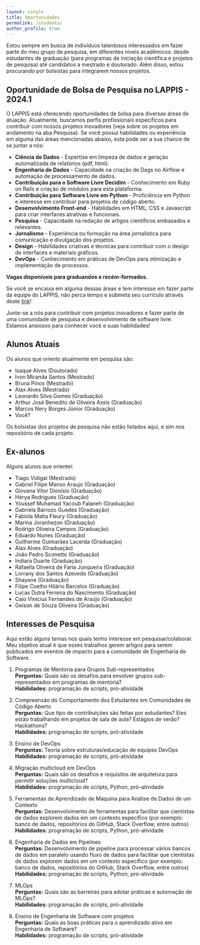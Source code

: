 ```yaml
---
layout: single
title: Oportunidades
permalink: /students/
author_profile: true
---
```


Estou sempre em busca de indivíduos talentosos interessados em fazer parte do meu grupo de pesquisa, em diferentes níveis acadêmicos: desde estudantes de graduação (para programas de iniciação científica e projetos de pesquisa) até candidatos a mestrado e doutorado. Além disso, estou procurando por bolsistas para integrarem nossos projetos.

## Oportunidade de Bolsa de Pesquisa no LAPPIS - 2024.1

O LAPPIS está oferecendo oportunidades de bolsa para diversas áreas de atuação. Atualmente, buscamos perfis profissionais específicos para contribuir com nossos projetos inovadores (veja sobre os projetos em andamento na aba Pesquisa). Se você possui habilidades ou experiência em alguma das áreas mencionadas abaixo, esta pode ser a sua chance de se juntar a nós:

- **Ciência de Dados** - Expertise em limpeza de dados e geração automatizada de relatórios (pdf, html).
- **Engenharia de Dados** - Capacidade na criação de Dags no Airflow e automação de processamento de dados.
- **Contribuição para o Software Livre Decidim** - Conhecimento em Ruby on Rails e criação de módulos para esta plataforma.
- **Contribuição para Software Livre em Python** - Proficiência em Python e interesse em contribuir para projetos de código aberto.
- **Desenvolvimento Front-end** - Habilidades em HTML, CSS e Javascript para criar interfaces atrativas e funcionais.
- **Pesquisa** - Capacidade na redação de artigos científicos embasados e relevantes.
- **Jornalismo** - Experiência ou formação na área jornalística para comunicação e divulgação dos projetos.
- **Design** - Habilidades criativas e técnicas para contribuir com o design de interfaces e materiais gráficos.
- **DevOps** - Conhecimento em práticas de DevOps para otimização e implementação de processos.

**Vagas disponíveis para graduandos e recém-formados.**

Se você se encaixa em alguma dessas áreas e tem interesse em fazer parte da equipe do LAPPIS, não perca tempo e submeta seu currículo através deste [link](https://forms.gle/kwfZ42vCo2xd3gXR8)!

Junte-se a nós para contribuir com projetos inovadores e fazer parte de uma comunidade de pesquisa e desenvolvimento de software livre. Estamos ansiosos para conhecer você e suas habilidades!

## Alunos Atuais

Os alunos que oriento atualmente em pesquisa são:

- Isaque Alves (Doutorado)
- Ivon Miranda Santos (Mestrado)
- Bruna Pinos (Mestrado)
- Alax Alves (Mestrado)
- Leonardo Silva Gomes (Graduação)
- Arthur José Benedito de Oliveira Assis (Graduação)
- Marcos Nery Borges Júnior (Graduação)
- Você?

Os bolsistas dos projetos de pesquisa não estão listados aqui, e sim nos repositório de cada projeto.

## Ex-alunos

Alguns alunos que orientei:

- Tiago Vidigal (Mestrado)
- Gabriel Filipe Manso Araujo (Graduação)
- Giovana Vitor Dionísio (Graduação)
- Hérya Rodrigues (Graduação)
- Youssef Muhamad Yacoub Falaneh (Graduação)
- Gabriela Barrozo Guedes (Graduação)
- Fabíola Malta Fleury (Graduação)
- Marina Joranhezon (Graduação)
- Rodrigo Oliveira Campos (Graduação)
- Eduardo Nunes (Graduação)
- Guilherme Guimarães Lacerda (Graduação)
- Álax Alves (Graduação)
- João Pedro Sconetto (Graduação)
- Indiara Duarte (Graduação)
- Rafaella Oliveira de Faria Junqueira (Graduação)
- Lorrany dos Santos Azevedo (Graduação)
- Shayane (Graduação)
- Filipe Coelho Hilário Barcelos (Graduação)
- Lucas Dutra Ferreira do Nascimento (Graduação)
- Caio Vinícius Fernandes de Araújo (Graduação)
- Geison de Souza Oliveira (Graduação)

## Interesses de Pesquisa

Aqui estão alguns temas nos quais tenho interesse em pesquisar/colaborar. Meu objetivo atual é que esses trabalhos gerem artigos para serem publicados em eventos de impacto para a comunidade de Engenharia de Software.

1. Programas de Mentoria para Grupos Sub-representados<br>
**Perguntas:** Quais são os desafios para envolver grupos sub-representados em programas de mentoria?<br>
**Habilidades:** programação de scripts, pró-atividade<br>

2. Compreensão do Comportamento dos Estudantes em Comunidades de Código Aberto<br>
**Perguntas:** Que tipo de contribuições são feitas por estudantes? Eles estão trabalhando em projetos de sala de aula? Estágios de verão? Hackathons?<br>
**Habilidades:** programação de scripts, pró-atividade<br>

3. Ensino de DevOps<br>
**Perguntas:** Teoria sobre estruturas/educação de equipes DevOps<br>
**Habilidades:** programação de scripts, pró-atividade<br>

4. Migração multicloud em DevOps<br>
**Perguntas:** Quais são os desafios e requisitos de arquitetura para permitir soluções multicloud?<br>
**Habilidades:** programação de scripts, Python, pró-atividade<br>

5. Ferramentas de Aprendizado de Máquina para Análise de Dados de um Contexto<br>
**Perguntas:** Desenvolvimento de ferramentas para facilitar que cientistas de dados explorem dados em um contexto específico (por exemplo: banco de dados, repositórios do GitHub, Stack Overflow, entre outros)<br>
**Habilidades:** programação de scripts, Python, pró-atividade<br>

6. Engenharia de Dados em Pipelines<br>
**Perguntas:** Desenvolvimento de pipeline para processar vários bancos de dados em paralelo usando fluxo de dados para facilitar que cientistas de dados explorem dados em um contexto específico (por exemplo: banco de dados, repositórios do GitHub, Stack Overflow, entre outros)<br>
**Habilidades:** programação de scripts, Python, pró-atividade<br>

7. MLOps<br>
**Perguntas:** Quais são as barreiras para adotar práticas e automação de MLOps?<br>
**Habilidades:** programação de scripts, pró-atividade<br>

8. Ensino de Engenharia de Software com projetos<br>
**Perguntas:** Quais as boas práticas para o aprendizado ativo em Engenharia de Software?<br>
**Habilidades:** programação de scripts, pró-atividade<br>
